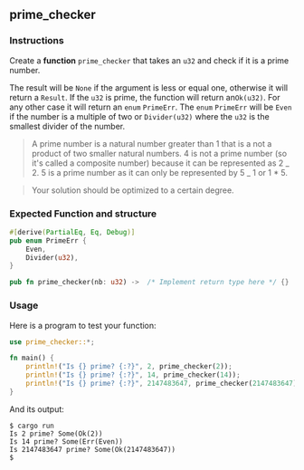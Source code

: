 ## prime_checker

### Instructions

Create a **function** `prime_checker` that takes an `u32` and check if it is a prime number.

The result will be `None` if the argument is less or equal one, otherwise it will return a `Result`.
If the `u32` is prime, the function will return an`Ok(u32)`. For any other case it will return an `enum` `PrimeErr`.
The `enum` `PrimeErr` will be `Even` if the number is a multiple of two or `Divider(u32)` where the `u32` is the smallest divider of the number.

> A prime number is a natural number greater than 1 that is a not a product of two smaller natural numbers.
> 4 is not a prime number (so it's called a composite number) because it can be represented as 2 _ 2. 5 is a prime number as it can only be represented by 5 _ 1 or 1 \* 5.

> Your solution should be optimized to a certain degree.

### Expected Function and structure

```rust
#[derive(PartialEq, Eq, Debug)]
pub enum PrimeErr {
    Even,
    Divider(u32),
}

pub fn prime_checker(nb: u32) ->  /* Implement return type here */ {}
```

### Usage

Here is a program to test your function:

```rust
use prime_checker::*;

fn main() {
    println!("Is {} prime? {:?}", 2, prime_checker(2));
    println!("Is {} prime? {:?}", 14, prime_checker(14));
    println!("Is {} prime? {:?}", 2147483647, prime_checker(2147483647));
}
```

And its output:

```console
$ cargo run
Is 2 prime? Some(Ok(2))
Is 14 prime? Some(Err(Even))
Is 2147483647 prime? Some(Ok(2147483647))
$
```
